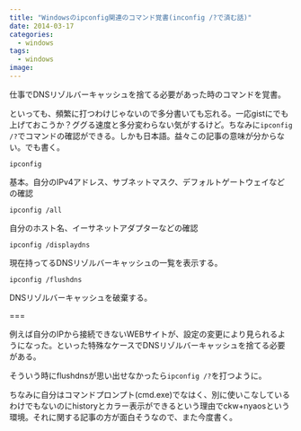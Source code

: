```yaml
---
title: "Windowsのipconfig関連のコマンド覚書(inconfig /?で済む話)"
date: 2014-03-17
categories:
  - windows
tags:
  - windows
image:
---
```

仕事でDNSリゾルバーキャッシュを捨てる必要があった時のコマンドを覚書。

<!--more-->

といっても、頻繁に打つわけじゃないので多分書いても忘れる。一応gistにでも上げておこうか？ググる速度と多分変わらない気がするけど。ちなみに`ipconfig /?`でコマンドの確認ができる。しかも日本語。益々この記事の意味が分からない。でも書く。

`ipconfig`

基本。自分のIPv4アドレス、サブネットマスク、デフォルトゲートウェイなどの確認

`ipconfig /all`

自分のホスト名、イーサネットアダプターなどの確認

`ipconfig /displaydns`

現在持ってるDNSリゾルバーキャッシュの一覧を表示する。

`ipconfig /flushdns`

DNSリゾルバーキャッシュを破棄する。

===

例えば自分のIPから接続できないWEBサイトが、設定の変更により見られるようになった。といった特殊なケースでDNSリゾルバーキャッシュを捨てる必要がある。

そういう時にflushdnsが思い出せなかったら`ipconfig /?`を打つように。

ちなみに自分はコマンドプロンプト(cmd.exe)でなはく、別に使いこなしているわけでもないのにhistoryとカラー表示ができるという理由でckw+nyaosという環境。それに関する記事の方が面白そうなので、また今度書く。
